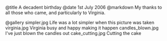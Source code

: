 @title		A decadent birthday
@date		1st July 2006
@markdown
My thanks to all those who came, and particularly to Virginia.

@gallery
simpler.jpg		Life was a lot simpler when this picture was taken
virginia.jpg		Virginia busy and happy making it happen
candles_blown.jpg		I've just blown the candles out
cake_cutting.jpg		Cutting the cake
